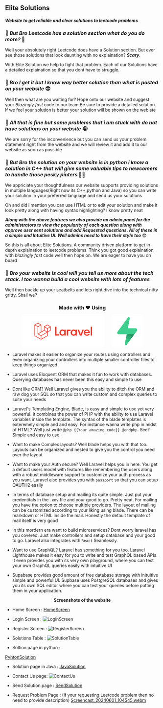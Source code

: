 ## Elite Solutions 
#### *Website to get reliable and clear solutions to leetcode problems*

### 💭 *But Bro Leetcode has a solution section what do you do more?* 🤔

Well your absolutely right Leetcode does have a Solution section. But ever see those solutions that look daunting with no explaination? ***Scary***. 

With Elite Solution we help to fight that problem. Each of our Solutions have a detailed explaination so that you dont have to struggle.

### 💭 *Bro I get it but I know  way better solution than what is posted on your website* 😎

Well then what are you waiting for? Hope onto our website and suggest your *Blazingly fast* code to our team.Be sure to provide a detailed solution. If we feel your solution is better your solution will be shown on the webiste

### 💭 *All that is fine but some problems that i am stuck with do not have solutions on your website* 😭

We are sorry for the inconvenience but you can send us your problem statement right from the website and we will review it and add it to our website as soon as possible

### 💭 *But Bro the solution on your website is in python i know a solution in C++ that will give some valuable tips to newcomers to handle those pesky pinters* 🧑‍🏫

We appriciate your thoughtfulness our website supports providing solutions in multiple languages(Right now its C++,python and Java) so you can write your solution in your preferred language and send us your solutions

Oh and did i mention you can use HTML or to edit your solution and make it look pretty along with having syntax highlighting? I know pretty neat

***Along with the above features we also provide an admin panel for the administrators to view the popularity of each question along with approve user sent solutions and add Requested questions. All of these in a simple and Intuitive UI. Well admins need to have their style too*** 😎

So this is all about Elite Solutions. A community driven platform to get in depth explaination to leetcode problems. Think you got good explaination with *blazingly fast* code well then hope on. We are eager to have you on board 

### 💭 *Bro your website is cool will you tell us more about the tech stack. I too wanna build a cool website with lots of features*

Well then buckle up your seatbelts and lets right dive into the technical nitty gritty. Shall we?

### <div align="center"> Made with ❤️ Using</strong> </div> 

<p align="center">
    <img src="ReadmeImages/Laravel.svg" height=100px style="margin-right:20px">
    <img src="ReadmeImages/Supabase.png" height=100px>
</p>

* Laravel makes it easier to organize your routes using controllers and even organizing your controllers into multiple smaller controller files to keep things organized

* Laravel uses Eloquent ORM that makes it fun to work with databases. Querying databases has never been this easy and simple to use

* Dont like ORM? Well Laravel gives you the ability to ditch the ORM and raw dog your SQL so that you can write custom and complex queries to suite your needs

* Laravel's Templating Engine, Blade, is easy and simple to use yet very powerful. It combines the power of PHP with the ability to use Laravel variables inside the template. The syntax of the blade templates is exteremely simple and and easy. For instance wanna write php in midst of HTML? Well just write ```@php {{Your amazing code}} @endphp```. See? Simple and easy to use

* Want to make Complex layouts? Well blade helps you with that too. Layouts can be organized and nested to give you the control you need over the layout

* Want to make your Auth secure? Well Laravel helps you in here. You get a default users model with features like remembering the users along with a robust middleware support to customize your auth process as you want. Laravel also provides you with ```passport``` so that you can setup OAUTH2 easily

* In terms of database setup and mailing its quite simple. Just put your credentitals in the ```.env``` file and your good to go. Pretty neat. For mailing you have the option to choose multiple providers. The layout of mailing can be customized according to your liking using blade. There can be markdown or HTML inside the mail. Honestly the default template of mail itself is very good

* In this mordern era want to build microservices? Dont worry laravel has you covered. Just make controllers and setup database and your good to go. Laravel also integrates with ```React``` Seamlessly.

* Want to use GraphQL? Laravel has something for you too. Laravel Lighthouse makes it easy for you to write and test GraphQL based APIs. It even provides you with its very own playground, where you can test your own GraphQL queries easily with intuitive UI

* Supabase provides good amount of free database storage with inituitive simple and powerful UI. Supbase uses PostgreSQL databases and gives  you its own SQL editor where you can test your queries before putting them in your application.


<div align="center">
<strong>Screenshots of the website</strong> 
</div>

* Home Screen :
[HomeScreen](https://github.com/NarutoUchiha39/EliteSolutions/assets/104666748/1f5eff97-6336-44c1-a1a6-3475c1ad0eaf)


* Login Screen :
![LoginScreen](https://github.com/NarutoUchiha39/EliteSolutions/assets/104666748/60b7f5f4-771f-488a-bfb2-331a49d7baf7)

* Register Screen :
![RegisterScreen](https://github.com/NarutoUchiha39/EliteSolutions/assets/104666748/831fd6cf-ccc9-414d-94ad-61d997204f4a)

* Solutions Table :
![SolutionTable](https://github.com/NarutoUchiha39/EliteSolutions/assets/104666748/041653ae-98e5-4921-bab6-83aeb083213f)

* Soltion page in python :
  
[PyhtonSolution](https://github.com/NarutoUchiha39/EliteSolutions/assets/104666748/74e0bb85-a7de-4094-976a-03172a8a3c66)

* Solution page in Java :
[JavaSolution](https://github.com/NarutoUchiha39/EliteSolutions/assets/104666748/5d9ffada-3413-4332-b4e5-185e06c7f01d)

* Contact Us page:
![ContactUs](https://github.com/NarutoUchiha39/EliteSolutions/assets/104666748/e8951fce-f6cc-4226-8b6f-a362d988ac47)

* Send Solution page :
[SendSolution](https://github.com/NarutoUchiha39/EliteSolutions/assets/104666748/83f58c60-66d1-4658-8012-9e53c8d6096d)

* Request Problem Page : (If your requesting Leetcode problem then no need to provide description)
[Screencast_20240601_104545.webm](https://github.com/NarutoUchiha39/EliteSolutions/assets/104666748/3a8543d1-d9dd-4e61-a27f-f8024aedf23c)










